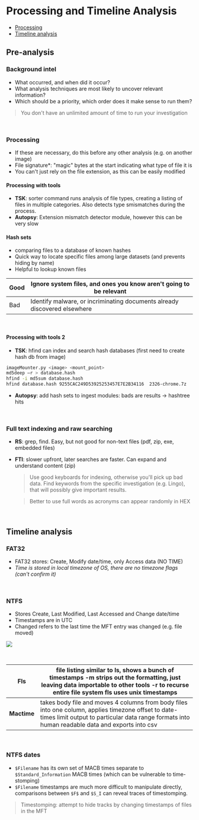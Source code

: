 # Processing and Timeline Analysis

* [Processing](#processing)
* [Timeline analysis](#timeline-analysis)



## Pre-analysis

### Background intel
* What occurred, and when did it occur?
* What analysis techniques are most likely to uncover relevant information?
* Which should be a priority, which order does it make sense to run them?

> You don't have an unlimited amount of time to run your investigation

&nbsp;

### Processing
* If these are necessary, do this before any other analysis (e.g. on another image)
* File signature*: "magic" bytes at the start indicating what type of file it is 
* You can't just rely on the file extension, as this can be easily modified



#### Processing with tools

- **TSK**: sorter command runs analysis of file types, creating a listing of files in multiple categories. Also detects type smismatches during the  process. 
- **Autopsy**: Extension mismatch detector module, however this can be very slow 

 

#### Hash sets
* comparing files to a database of known hashes 
* Quick way to locate specific files among large datasets (and prevents hiding by name)  
* Helpful to lookup known files 

| Good | Ignore system files, and ones you know aren't going to be relevant |
| ---- | ------------------------------------------------------------ |
| Bad  | Identify malware, or incriminating documents already discovered elsewhere |

&nbsp;

#### Processing with tools 2
- **TSK**: hfind can index and search hash databases (first need to create hash db from image) 
```bash
imageMounter.py <image> <mount_point>
md5deep —r > database.hash
hfind -i md5sum database.hash
hfind database.hash 9255CAC249D53925253457E7E2B34116  2326-chrome.7z
```

- **Autopsy**: add hash sets to ingest modules: bads are results -> hashtree hits

&nbsp;

### Full text indexing and raw searching 

- **RS**: grep, find. Easy, but not good for non-text files (pdf, zip, exe, embedded files) 

- **FTI**: slower upfront, later searches are faster. Can expand and understand content (zip)

  > Use good keyboards for indexing, otherwise you'll pick up bad data. Find  keywords from the specific investigation (e.g. Lingo), that will  possibly give important results.

  > Better to use full words as acronyms can appear randomly in HEX

&nbsp;

## Timeline analysis 

### FAT32
- FAT32 stores: Create, Modify date/time, only Access data (NO TIME) 
- *Time is stored in local timezone of OS, there are no timezone flags (can't confirm it)* 

&nbsp;

### NTFS
* Stores Create, Last Modified, Last Accessed and Change date/time 
* Timestamps are in UTC 
* Changed refers to the last time the MFT entry was changed (e.g. file moved) 

![](/home/melon/todo/uni/notes/comp/6845/img/week04/image0.png)

&nbsp;

| **Fls**     | file listing similar to ls, shows a bunch of timestamps -m strips out the formatting, just leaving data importable to other tools -r to recurse entire file system fls uses unix timestamps |
| ----------- | ------------------------------------------------------------ |
| **Mactime** | takes body file and moves 4 columns from body files into one column, applies timezone offset to date-times limit output to particular data range formats into human readable data and exports into csv |

&nbsp;

### NTFS dates
* `$Filename` has its own set of MACB times separate to `$Standard_Information` MACB times (which can be vulnerable to time-stomping)
* `$Filename` timestamps are much more difficult to manipulate directly, comparisons between `$F$` and `$S_I` can reveal traces of timestomping.

> Timestomping: attempt to hide tracks by changing timestamps of files in the MFT